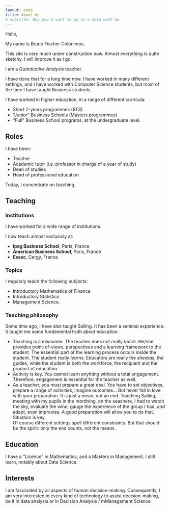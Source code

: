 ```yaml
---
layout: page
title: About me
# subtitle: Why you'd want to go on a date with me
---
```


Hello,

My name is Bruno Fischer Colonimos.

This site is very much under construction now. Almost everything is quite sketchy. I will improve it as I go.



I am a *Quantitative Analysis* teacher. 

I have done that for a long time now. I have worked in many different settings, and I have worked with Computer Science students, but most of the time I have taught Business students. 

I have worked in higher education, in a range of different curricula:
 
* Short 2-years programmes (BTS)
* "Junior" Business Schools (Masters programmes)
* "Full" Business School programs, at the undergraduate level.


Roles
-----

I have been:

* Teacher
* Academic tutor (i.e. professor in charge of a year of study) 
* Dean of studies
* Head of professional education

Today, I concentrate on teaching.


Teaching
--------

### Institutions

I have worked for a wide range of institutions. 

I now teach almost exclusivly at:
* **Ipag Business School**, Paris, France
* **American Business School**, Paris, France
* **Essec**, Cergy, France

### Topics

I regularly teach the following subjects:

* Introductory Mathematics of Finance
* Introductory Statistics
* Management Science.

### Teaching philosophy

Some time ago, I have also taught Sailing. It has been a seminal experience. It taught me some fundamental truth about education:

* Teaching is a misnomer. The teacher does not really *teach*. He/she provides point-of-views, perspectives and a learning framework to the student. The essential part of the learning process occurs inside the student. The student really *learns*. Educators are really the *sherpas*, the guides, while the student is both the workforce, the recipient and the product of education.
* Activity is key. You cannot learn anything without a total engagement. Therefore, engagement is essential for the teacher as well.
* As a teacher, you must prepare a great deal. You have to set objectives, prepare a range of activities, imagine outcomes... But never fall in love with your preparation. It is just a mean, not an end. Teaching Sailing, meeting with my pupils in the mordning, on the seashore, I had to watch the sky, evaluate the wind, gauge the experience of the group I had, and adapt, even improvise. A good preparation will allow you to do that. Situation is key. <br>Of course different settings spell different constraints. But that should be the spirit: only the end counts, not the means.


Education
---------
I have a "Licence" in Mathematics, and a Masters in Management.
I still learn, notably about Data Science.


Interests
---------

I am fascinated by all aspects of human decision-making. Consequently, I am very interested in every kind of technology to assist decision-making, be it in data analysis or in Decision Analysis / mManagement Science




